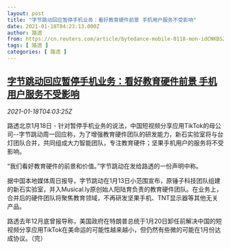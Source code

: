 ```yaml
---
layout: post
title: "字节跳动回应暂停手机业务：看好教育硬件前景 手机用户服务不受影响"
date: 2021-01-18T04:23:13.000Z
author: 路透
from: https://cn.reuters.com/article/bytedance-mobile-0118-mon-idCNKBS29N07N
tags: [ 路透 ]
categories: [ 路透 ]
---
```

<!--1610943793000-->
[字节跳动回应暂停手机业务：看好教育硬件前景 手机用户服务不受影响](https://cn.reuters.com/article/bytedance-mobile-0118-mon-idCNKBS29N07N)
------

<div>
<div><i>2021-01-18T04:03:25Z</i></div><p>路透北京1月18日 - 针对暂停手机业务的说法，中国短视频分享应用TikTok的母公司--字节跳动周一回应称，为了增强教育硬件团队的研发能力，新石实验室将与台灯团队合并，共同组成大力智能团队，专注教育硬件；坚果手机用户的服务将不受影响。</p><p>“我们看好教育硬件的前景和价值。”字节跳动在发给路透的一份声明中称。</p><p>据中国本地媒体周日报导，字节跳动在1月13日小范围宣布，原锤子科技团队组建的新石实验室，并入Musical.ly原创始人阳陆育负责的教育硬件团队。在业务上，合并后的硬件团队将聚焦教育领域，不再研发坚果手机、TNT显示器等其他无关产品。</p><p>路透去年12月底曾报导称，美国政府在特朗普总统于1月20日卸任前解决中国的短视频分享应用TikTok在美命运的可能性越来越小，但仍然有些微的可能在1月份达成协议。（完）</p>
</div>
